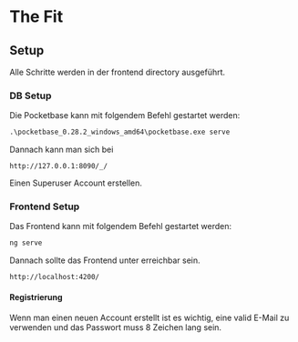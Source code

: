 # The Fit

## Setup ##
Alle Schritte werden in der frontend directory ausgeführt.
### DB Setup ###

Die Pocketbase kann mit folgendem Befehl gestartet werden:

```cmd
.\pocketbase_0.28.2_windows_amd64\pocketbase.exe serve
```

Dannach kann man sich bei

```
http://127.0.0.1:8090/_/
```

Einen Superuser Account erstellen.

### Frontend Setup ###

Das Frontend kann mit folgendem Befehl gestartet werden:

```cmd
ng serve
```

Dannach sollte das Frontend unter erreichbar sein.

```
http://localhost:4200/
```
#### Registrierung ####
Wenn man einen neuen Account erstellt ist es wichtig, eine valid E-Mail zu verwenden und das Passwort muss 8 Zeichen lang sein.
